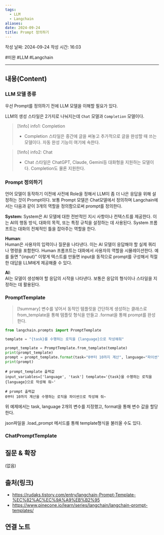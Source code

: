 ```yaml
---
tags:
  - LLM
  - Langchain
aliases: 
date: 2024-09-24
title: Prompt 정의하기
---
```

작성 날짜: 2024-09-24
작성 시간: 16:03

#미완 #LLM #Langchain 

----
## 내용(Content)

### LLM 모델 종류

우선 Prompt를 정의하기 전에 LLM 모델을 이해할 필요가 있다.

LLM의 생성 스타일은 2가지로 나눠지는데 `Chat` 모델과 `Completion` 모델이다.


>[!info] info1: Completion
>- Completion 스타일은 중간에 글을 써놓고 추가적으로 글을 완성할 때 쓰는 모델이다. 자동 완성 기능이 여기에 속한다.
>

>[!info] info2: Chat
>- Chat 스타일은 ChatGPT, Claude, Gemini등 대화형을 지원하는 모델이다. Completion도 물론 지원한다.

### Prompt 정의하기

언어 모델이 동작하기 이전에 사전에 Role을 정해서 LLM이 좀 더 나은 응답을 위해 설정하는 것이 Prompt이다. 보통 Prompt 모델은 Chat모델에서 정의하며 Langchain에서는 다음과 같이 3개의 역할을 정의함으로써 prompt를 정의한다.

**System:**
System은 AI 모델에 대한 전반적인 지시 사항이나 컨텍스트를 제공한다. 이는 AI의 행동 방식, 대화의 목적, 또는 특정 규칙을 설정하는 데 사용된다. System 프롬프트는 대화의 전체적인 틀을 잡아주는 역할을 한다.

**Human**:  
Human은 사용자의 입력이나 질문을 나타낸다. 이는 AI 모델이 응답해야 할 실제 쿼리나 명령을 포함한다. Human 프롬프트는 대화에서 사용자의 역할을 시뮬레이션한다. 예를 들면 "{input}" 이렇게 텍스트를 만들면 input을 동적으로 prompt를 구성해서 적절한 대답을 LLM에게 제공해줄 수 있다.

**AI**:  
AI는 모델이 생성해야 할 응답의 시작을 나타낸다. 보통은 응답의 형식이나 스타일을 지정하는 데 활용된다.

### PromptTemplate

>[!summary]
> 변수를 넣어서 동적인 템플릿을 간단하게 생성하는 클래스로 from_template을 통해 템플릿 형식을 만들고 .format을 통해 prompt를 완성한다.

```python
from langchain.prompts import PromptTemplate

template = "{task}를 수행하는 로직을 {language}으로 작성해줘"

prompt_template = PromptTemplate.from_template(template)
print(prompt_template)
prompt = prompt_template.format(task="0부터 10까지 계산", language="파이썬")
print(prompt)
```


```
# prompt_template 출력값
input_variables=['language', 'task'] template='{task}을 수행하는 로직을 {language}으로 작성해 줘~'

# prompt 출력값
0부터 10까지 계산을 수행하는 로직을 파이썬으로 작성해 줘~
```

위 예제에서는 task, language 2개의 변수를 지정했고, format을 통해 변수 값을 할당한다.

json파일을 .load_prompt 메서드를 통해 template형식을 불러올 수도 있다.


### ChatPromptTemplate


## 질문 & 확장

(없음)

## 출처(링크)

- https://rudaks.tistory.com/entry/langchain-Prompt-Template-%EC%82%AC%EC%9A%A9%EB%B2%95
- https://www.pinecone.io/learn/series/langchain/langchain-prompt-templates/
## 연결 노트











